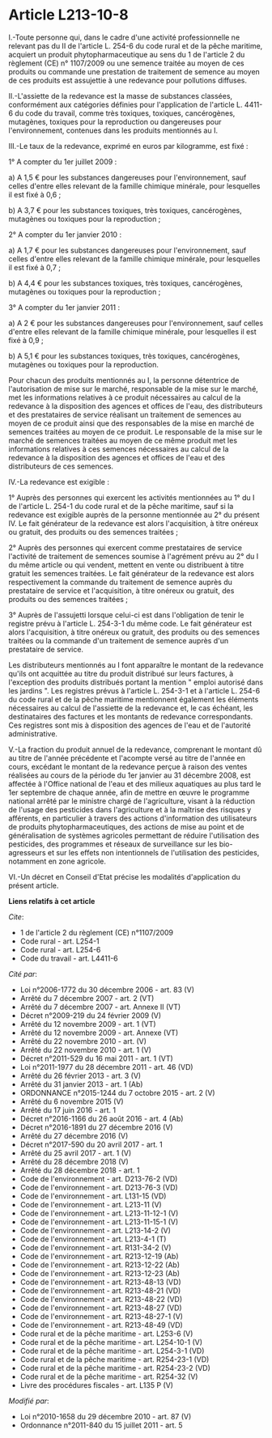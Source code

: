 # Article L213-10-8

I.-Toute personne qui, dans le cadre d'une activité professionnelle ne relevant pas du II de l'article L. 254-6 du code rural
et de la pêche maritime, acquiert un produit phytopharmaceutique au sens du 1 de l'article 2 du règlement (CE) n° 1107/2009
ou une semence traitée au moyen de ces produits ou commande une prestation de traitement de semence au moyen de ces produits
est assujettie à une redevance pour pollutions diffuses. 

II.-L'assiette de la redevance est la masse de substances classées, conformément aux catégories définies pour l'application
de l'article L. 4411-6 du code du travail, comme très toxiques, toxiques, cancérogènes, mutagènes, toxiques pour la
reproduction ou dangereuses pour l'environnement, contenues dans les produits mentionnés au I. 

III.-Le taux de la redevance, exprimé en euros par kilogramme, est fixé : 

1° A compter du 1er juillet 2009 : 

a) A 1,5 € pour les substances dangereuses pour l'environnement, sauf celles d'entre elles relevant de la famille chimique
minérale, pour lesquelles il est fixé à 0,6 ; 

b) A 3,7 € pour les substances toxiques, très toxiques, cancérogènes, mutagènes ou toxiques pour la reproduction ; 

2° A compter du 1er janvier 2010 : 

a) A 1,7 € pour les substances dangereuses pour l'environnement, sauf celles d'entre elles relevant de la famille chimique
minérale, pour lesquelles il est fixé à 0,7 ; 

b) A 4,4 € pour les substances toxiques, très toxiques, cancérogènes, mutagènes ou toxiques pour la reproduction ; 

3° A compter du 1er janvier 2011 : 

a) A 2 € pour les substances dangereuses pour l'environnement, sauf celles d'entre elles relevant de la famille chimique
minérale, pour lesquelles il est fixé à 0,9 ; 

b) A 5,1 € pour les substances toxiques, très toxiques, cancérogènes, mutagènes ou toxiques pour la reproduction. 

Pour chacun des produits mentionnés au I, la personne détentrice de l'autorisation de mise sur le marché, responsable de la
mise sur le marché, met les informations relatives à ce produit nécessaires au calcul de la redevance à la disposition des
agences et offices de l'eau, des distributeurs et des prestataires de service réalisant un traitement de semences au moyen de
ce produit ainsi que des responsables de la mise en marché de semences traitées au moyen de ce produit. Le responsable de la
mise sur le marché de semences traitées au moyen de ce même produit met les informations relatives à ces semences nécessaires
au calcul de la redevance à la disposition des agences et offices de l'eau et des distributeurs de ces semences. 

IV.-La redevance est exigible : 

1° Auprès des personnes qui exercent les activités mentionnées au 1° du I de l'article L. 254-1 du code rural et de la pêche
maritime, sauf si la redevance est exigible auprès de la personne mentionnée au 2° du présent IV. Le fait générateur de la
redevance est alors l'acquisition, à titre onéreux ou gratuit, des produits ou des semences traitées ; 

2° Auprès des personnes qui exercent comme prestataires de service l'activité de traitement de semences soumise à l'agrément
prévu au 2° du I du même article ou qui vendent, mettent en vente ou distribuent à titre gratuit les semences traitées. Le
fait générateur de la redevance est alors respectivement la commande du traitement de semence auprès du prestataire de
service et l'acquisition, à titre onéreux ou gratuit, des produits ou des semences traitées ; 

3° Auprès de l'assujetti lorsque celui-ci est dans l'obligation de tenir le registre prévu à l'article L. 254-3-1 du même
code. Le fait générateur est alors l'acquisition, à titre onéreux ou gratuit, des produits ou des semences traitées ou la
commande d'un traitement de semence auprès d'un prestataire de service. 

Les distributeurs mentionnés au I font apparaître le montant de la redevance qu'ils ont acquittée au titre du produit
distribué sur leurs factures, à l'exception des produits distribués portant la mention " emploi autorisé dans les jardins ".
Les registres prévus à l'article L. 254-3-1 et à l'article L. 254-6 du code rural et de la pêche maritime mentionnent
également les éléments nécessaires au calcul de l'assiette de la redevance et, le cas échéant, les destinataires des factures
et les montants de redevance correspondants. Ces registres sont mis à disposition des agences de l'eau et de l'autorité
administrative. 

V.-La fraction du produit annuel de la redevance, comprenant le montant dû au titre de l'année précédente et l'acompte versé
au titre de l'année en cours, excédant le montant de la redevance perçue à raison des ventes réalisées au cours de la période
du 1er janvier au 31 décembre 2008, est affectée à l'Office national de l'eau et des milieux aquatiques au plus tard le 1er
septembre de chaque année, afin de mettre en œuvre le programme national arrêté par le ministre chargé de l'agriculture,
visant à la réduction de l'usage des pesticides dans l'agriculture et à la maîtrise des risques y afférents, en particulier à
travers des actions d'information des utilisateurs de produits phytopharmaceutiques, des actions de mise au point et de
généralisation de systèmes agricoles permettant de réduire l'utilisation des pesticides, des programmes et réseaux de
surveillance sur les bio-agresseurs et sur les effets non intentionnels de l'utilisation des pesticides, notamment en zone
agricole. 

VI.-Un décret en Conseil d'Etat précise les modalités d'application du présent article.

**Liens relatifs à cet article**

_Cite_:

  - 1 de l'article 2 du règlement (CE) n°1107/2009
  - Code rural - art. L254-1
  - Code rural - art. L254-6
  - Code du travail - art. L4411-6

_Cité par_:

  - Loi n°2006-1772 du 30 décembre 2006 - art. 83 (V)
  - Arrêté du 7 décembre 2007 - art. 2 (VT)
  - Arrêté du 7 décembre 2007 - art. Annexe II (VT)
  - Décret n°2009-219 du 24 février 2009 (V)
  - Arrêté du 12 novembre 2009 - art. 1 (VT)
  - Arrêté du 12 novembre 2009 - art. Annexe (VT)
  - Arrêté du 22 novembre 2010 - art. (V)
  - Arrêté du 22 novembre 2010 - art. 1 (V)
  - Décret n°2011-529 du 16 mai 2011 - art. 1 (VT)
  - Loi n°2011-1977 du 28 décembre 2011 - art. 46 (VD)
  - Arrêté du 26 février 2013 - art. 3 (V)
  - Arrêté du 31 janvier 2013 - art. 1 (Ab)
  - ORDONNANCE n°2015-1244 du 7 octobre 2015 - art. 2 (V)
  - Arrêté du 6 novembre 2015 (V)
  - Arrêté du 17 juin 2016 - art. 1
  - Décret n°2016-1166 du 26 août 2016 - art. 4 (Ab)
  - Décret n°2016-1891 du 27 décembre 2016 (V)
  - Arrêté du 27 décembre 2016 (V)
  - Décret n°2017-590 du 20 avril 2017 - art. 1
  - Arrêté du 25 avril 2017 - art. 1 (V)
  - Arrêté du 28 décembre 2018 (V)
  - Arrêté du 28 décembre 2018 - art. 1
  - Code de l'environnement - art. D213-76-2 (VD)
  - Code de l'environnement - art. D213-76-3 (VD)
  - Code de l'environnement - art. L131-15 (VD)
  - Code de l'environnement - art. L213-11 (V)
  - Code de l'environnement - art. L213-11-12-1 (V)
  - Code de l'environnement - art. L213-11-15-1 (V)
  - Code de l'environnement - art. L213-14-2 (V)
  - Code de l'environnement - art. L213-4-1 (T)
  - Code de l'environnement - art. R131-34-2 (V)
  - Code de l'environnement - art. R213-12-19 (Ab)
  - Code de l'environnement - art. R213-12-22 (Ab)
  - Code de l'environnement - art. R213-12-23 (Ab)
  - Code de l'environnement - art. R213-48-13 (VD)
  - Code de l'environnement - art. R213-48-21 (VD)
  - Code de l'environnement - art. R213-48-22 (VD)
  - Code de l'environnement - art. R213-48-27 (VD)
  - Code de l'environnement - art. R213-48-27-1 (V)
  - Code de l'environnement - art. R213-48-49 (VD)
  - Code rural et de la pêche maritime - art. L253-6 (V)
  - Code rural et de la pêche maritime - art. L254-10-1 (V)
  - Code rural et de la pêche maritime - art. L254-3-1 (VD)
  - Code rural et de la pêche maritime - art. R254-23-1 (VD)
  - Code rural et de la pêche maritime - art. R254-23-2 (VD)
  - Code rural et de la pêche maritime - art. R254-32 (V)
  - Livre des procédures fiscales - art. L135 P (V)

_Modifié par_:

  - Loi n°2010-1658 du 29 décembre 2010 - art. 87 (V)
  - Ordonnance n°2011-840 du 15 juillet 2011 - art. 5
